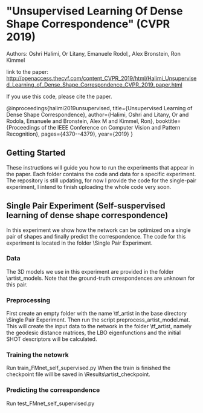# "Unsupervised Learning Of Dense Shape Correspondence" (CVPR 2019)

Authors: Oshri Halimi, Or Litany, Emanuele Rodolֳ , Alex Bronstein, Ron Kimmel


link to the paper: http://openaccess.thecvf.com/content_CVPR_2019/html/Halimi_Unsupervised_Learning_of_Dense_Shape_Correspondence_CVPR_2019_paper.html

If you use this code, please cite the paper.

@inproceedings{halimi2019unsupervised,
  title={Unsupervised Learning of Dense Shape Correspondence},
  author={Halimi, Oshri and Litany, Or and Rodola, Emanuele and Bronstein, Alex M and Kimmel, Ron},
  booktitle={Proceedings of the IEEE Conference on Computer Vision and Pattern Recognition},
  pages={4370--4379},
  year={2019}
}

## Getting Started

These instructions will guide you how to run the experiments that appear in the paper.
Each folder contains the code and data for a specific experiment.
The repository is still updating, for now I provide the code for the single-pair experiment, I intend to finish uploading the whole code very soon.

## Single Pair Experiment (Self-suspervised learning of dense shape correspondence)
In this experiment we show how the network can be optimized on a single pair of shapes and finally predict the correspondence.
The code for this experiment is located in the folder \Single Pair Experiment. 
### Data
The 3D models we use in this experiment are provided in the folder \artist_models.
Note that the ground-truth crrespondences are unknown for this pair.

### Preprocessing
First create an empty folder with the name \tf_artist in the base directory \Single Pair Experiment.
Then run the script preprocess_artist_model.mat.
This will create the input data to the network in the folder \tf_artist, namely the geodesic distance matrices, the LBO eigenfunctions and the initial SHOT descriptors will be calculated.

### Training the netowrk
Run train_FMnet_self_supervised.py
When the train is finished the checkpoint file will be saved in \Results\artist_checkpoint.

### Predicting the correspondence
Run test_FMnet_self_supervised.py


